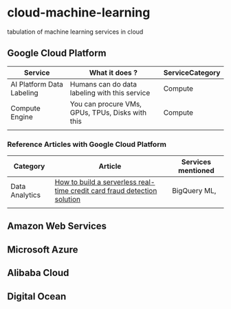 # cloud-machine-learning
tabulation of machine learning services in cloud


## Google Cloud Platform

| Service         | What it does ?                                          | ServiceCategory                              |
| --------------- | ------------------------------------------------------------ | ---------------------------------- |
| AI Platform Data Labeling       | Humans can do data labeling with this service | Compute |
| Compute Engine   | You can procure VMs, GPUs, TPUs, Disks with this | Compute          |
|                 |                                                              |                                    |

### Reference Articles with Google Cloud Platform

| Category         | Article| Services mentioned                              |
| --------------- | ------------------------------------------------------------ | ---------------------------------- |
| Data Analytics       | [How to build a serverless real-time credit card fraud detection solution](https://cloud.google.com/blog/products/data-analytics/how-to-build-a-fraud-detection-solution) | BigQuery ML, |
|                 |                                                              |                                    |



## Amazon Web Services


## Microsoft Azure


## Alibaba Cloud

## Digital Ocean
